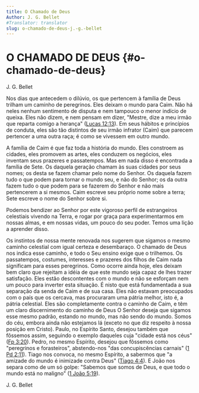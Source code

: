 ```yaml
---
title: O Chamado de Deus
Author: J. G. Bellet
#Translator: translator
slug: o-chamado-de-deus-j.-g.-bellet
---
```


# O CHAMADO DE DEUS {#o-chamado-de-deus}

J. G. Bellet

Nos dias que antecedem o dilúvio, os que pertencem à família de Deus trilham um caminho de peregrinos. Eles deixam o mundo para Caim. Não há neles nenhum sentimento de disputa e nem tampouco o menor indício de queixa. Eles não dizem, e nem pensam em dizer, &quot;Mestre, dize a meu irmão que reparta comigo a herança&quot; ([Lucas 12:13](http://mysword.info/b?r=Luk_12:13)). Em seus hábitos e princípios de conduta, eles são tão distintos de seu irmão infrator (Caim) que parecem pertencer a uma outra raça; é como se vivessem em outro mundo.

A família de Caim é que faz toda a história do mundo. Eles constroem as cidades, eles promovem as artes, eles conduzem os negócios, eles inventam seus prazeres e passatempos. Mas em nada disso é encontrada a família de Sete. Os daquela geração chamam às suas cidades por seus nomes; os desta se fazem chamar pelo nome do Senhor. Os daquela fazem tudo o que podem para tornar o mundo seu, e não do Senhor; os da outra fazem tudo o que podem para se fazerem do Senhor e não mais pertencerem a si mesmos. Caim escreve seu próprio nome sobre a terra; Sete escreve o nome do Senhor sobre si.

Podemos bendizer ao Senhor por este vigoroso perfil de estrangeiros celestiais vivendo na Terra, e rogar por graça para experimentarmos em nossas almas, e em nossas vidas, um pouco do seu poder. Temos uma lição a aprender disso.

Os instintos de nossa mente renovada nos sugerem que sigamos o mesmo caminho celestial com igual certeza e desembaraço. O chamado de Deus nos indica esse caminho, e todo o Seu ensino exige que o trilhemos. Os passatempos, costumes, interesses e prazeres dos filhos de Caim nada significam para esses peregrinos. Como ocorre ainda hoje, eles deixam bem claro que rejeitam a idéia de que este mundo seja capaz de lhes trazer satisfação. Eles estão descontentes com o mundo e não se esforçam nem um pouco para inverter esta situação. É nisto que está fundamentada a sua separação da senda de Caim e de sua casa. Eles não estavam preocupados com o país que os cercava, mas procuraram uma pátria melhor, isto é, a pátria celestial. Eles são completamente contra o caminho de Caim, e têm um claro discernimento do caminho de Deus O Senhor deseja que sigamos esse mesmo padrão, estando no mundo, mas não sendo do mundo. Somos do céu, embora ainda não estejamos lá (exceto no que diz respeito à nossa posição em Cristo). Paulo, no Espírito Santo, desejou também que fôssemos assim, seguindo o exemplo daqueles cuja &quot;cidade está nos céus&quot; ([Fp 3:20](http://mysword.info/b?r=Php_3:20)). Pedro, no mesmo Espírito, desejou que fôssemos como &quot;peregrinos e forasteiros&quot;, abstendo-nos &quot;das concupiscências carnais&quot; ([1 Pd 2:11](http://mysword.info/b?r=1Pe_2:11)). Tiago nos convoca, no mesmo Espírito, a sabermos que &quot;a amizade do mundo é inimizade contra Deus&quot; ([Tiago 4:4](http://mysword.info/b?r=Jas_4:4)). E João nos separa como de um só golpe: &quot;Sabemos que somos de Deus, e que todo o mundo está no maligno&quot; ([1 João 5:19](http://mysword.info/b?r=1Jo_5:19)).

J. G. Bellet